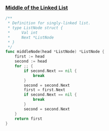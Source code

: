 ### [Middle of the Linked List](https://leetcode.com/problems/middle-of-the-linked-list/)


```Go
/**
 * Definition for singly-linked list.
 * type ListNode struct {
 *     Val int
 *     Next *ListNode
 * }
 */
func middleNode(head *ListNode) *ListNode {
    first := head
    second := head
    for ;; {
        if second.Next == nil {
            break
        }
        second = second.Next
        first = first.Next
        if second.Next == nil {
            break
        }
        second = second.Next
    }
    return first
}
```
